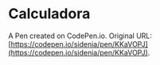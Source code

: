 # Calculadora

A Pen created on CodePen.io. Original URL: [https://codepen.io/sidenia/pen/KKaVOPJ](https://codepen.io/sidenia/pen/KKaVOPJ).


